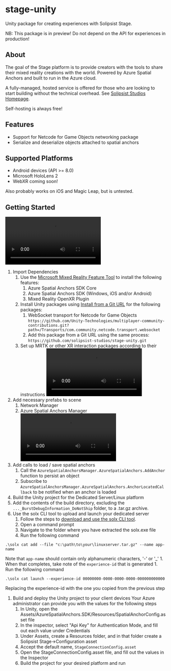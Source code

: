 # stage-unity
Unity package for creating experiences with Solipsist Stage.

NB: This package is in preview! Do not depend on the API for experiences in production!

## About
The goal of the Stage platform is to provide creators with the tools to share their mixed reality creations with the world.  Powered by Azure Spatial Anchors and built to run in the Azure cloud. 

A fully-managed, hosted service is offered for those who are looking to start building without the technical overhead.  See [Solipsist Studios Homepage](https://solipsist.studio).

Self-hosting is always free!

## Features
* Support for Netcode for Game Objects networking package
* Serialize and deserialize objects attached to spatial anchors

## Supported Platforms
* Android devices (API >= 8.0)
* Microsoft HoloLens 2
* WebXR coming soon!

Also probably works on iOS and Magic Leap, but is untested.

## Getting Started
![Using the Mixed Reality Feature Tool to import dependencies](./Assets/mr-feature-tool.webm)
1. Import Dependencies
    1. Use the [Microsoft Mixed Reality Feature Tool](https://learn.microsoft.com/en-us/windows/mixed-reality/develop/unity/welcome-to-mr-feature-tool#download) to install the following features:
        1. Azure Spatial Anchors SDK Core
        1. Azure Spatial Anchors SDK (Windows, iOS and/or Android)
        1. Mixed Reality OpenXR Plugin
    1. Install Unity packages using [Install from a Git URL](https://docs.unity3d.com/Manual/upm-ui-giturl.html) for the following packages:
        1. WebSocket transport for Netcode for Game Objects 
        `https://github.com/Unity-Technologies/multiplayer-community-contributions.git?path=/Transports/com.community.netcode.transport.websocket`
        1. Add this package from a Git URL using the same process:
        `https://github.com/solipsist-studios/stage-unity.git`
    1. Set up MRTK or other XR interaction packages according to their instructions
![Adding prefabs to the scene](./Assets/prefabs.webm)
1. Add necessary prefabs to scene
    1. Network Manager
    1. Azure Spatial Anchors Manager
![Using the Mixed Reality Feature Tool to import dependencies](./Assets/feature_tool.webm)
1. Add calls to load / save spatial anchors
    1. Call the `AzureSpatialAnchorsManager.AzureSpatialAnchors.AddAnchor` function to persist an object
    1. Subscribe to `AzureSpatialAnchorsManager.AzureSpatialAnchors.AnchorLocatedCallback` to be notified when an anchor is loaded
1. Build the Unity project for the Dedicated Server/Linux platform
1. Add the contents of the build directory, excluding the `..._BurstDebugInformation_DoNotShip` folder, to a .tar.gz archive.
1. Use the solx CLI tool to upload and launch your dedicated server
    1. Follow the steps to [download and use the solx CLI tool](https://github.com/solipsist-studios/MixedRealityStage/blob/main/ExperienceCatalogCLI/README.md).
    1. Open a command prompt
    1. Navigate to the folder where you have extracted the solx.exe file
    1. Run the following command
  ```
  .\solx cat add --file "c:\path\to\your\linuxserver.tar.gz" --name app-name
  ```
  Note that `app-name` should contain only alphanumeric characters, '-' or '_'
    1. When that completes, take note of the `experience-id` that is generated
    1. Run the following command
  ```
  .\solx cat launch --experience-id 00000000-0000-0000-0000-000000000000
  ```
  Replacing the experience-id with the one you copied from the previous step
1. Build and deploy the Unity project to your client devices
Your Azure administrator can provide you with the values for the following steps
    1. In Unity, open the Assets/AzureSpatialAnchors.SDK/Resources/SpatialAnchorConfig.asset file
    1. In the inspector, select "Api Key" for Authentication Mode, and fill out each value under Credentials
    1. Under Assets, create a Resources folder, and in that folder create a Solipsist Stage->Configuration asset
    1. Accept the default name, `StageConnectionConfig.asset`
    1. Open the StageConnectionConfig.asset file, and fill out the values in the Inspector
    1. Build the project for your desired platform and run
  
